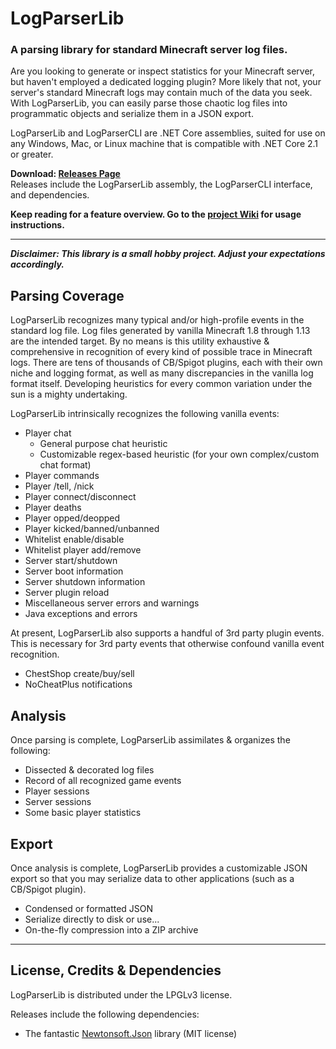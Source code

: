# LogParserLib
### A parsing library for standard Minecraft server log files.
Are you looking to generate or inspect statistics for your Minecraft server, but haven't employed a dedicated logging plugin? More likely that not, your server's standard Minecraft logs may contain much of the data you seek. With LogParserLib, you can easily parse those chaotic log files into programmatic objects and serialize them in a JSON export.

LogParserLib and LogParserCLI are .NET Core assemblies, suited for use on any Windows, Mac, or Linux machine that is compatible with .NET Core 2.1 or greater.

**Download: [Releases Page](https://github.com/TiberiumFusion/mclogparser/releases)**<br/>
Releases include the LogParserLib assembly, the LogParserCLI interface, and dependencies.

**Keep reading for a feature overview. Go to the [project Wiki](https://github.com/TiberiumFusion/mclogparser/wiki) for usage instructions.**

***

***Disclaimer: This library is a small hobby project. Adjust your expectations accordingly.***

## Parsing Coverage
LogParserLib recognizes many typical and/or high-profile events in the standard log file. Log files generated by vanilla Minecraft 1.8 through 1.13 are the intended target. By no means is this utility exhaustive & comprehensive in recognition of every kind of possible trace in Minecraft logs. There are tens of thousands of CB/Spigot plugins, each with their own niche and logging format, as well as many discrepancies in the vanilla log format itself. Developing heuristics for every common variation under the sun is a mighty undertaking.

LogParserLib intrinsically recognizes the following vanilla events:
* Player chat
  * General purpose chat heuristic
  * Customizable regex-based heuristic (for your own complex/custom chat format)
* Player commands
* Player /tell, /nick
* Player connect/disconnect
* Player deaths
* Player opped/deopped
* Player kicked/banned/unbanned
* Whitelist enable/disable
* Whitelist player add/remove
* Server start/shutdown
* Server boot information
* Server shutdown information
* Server plugin reload
* Miscellaneous server errors and warnings
* Java exceptions and errors

At present, LogParserLib also supports a handful of 3rd party plugin events. This is necessary for 3rd party events that otherwise confound vanilla event recognition.
* ChestShop create/buy/sell
* NoCheatPlus notifications

## Analysis
Once parsing is complete, LogParserLib assimilates & organizes the following:
* Dissected & decorated log files
* Record of all recognized game events
* Player sessions
* Server sessions
* Some basic player statistics

## Export
Once analysis is complete, LogParserLib provides a customizable JSON export so that you may serialize data to other applications (such as a CB/Spigot plugin).
* Condensed or formatted JSON
* Serialize directly to disk or use...
* On-the-fly compression into a ZIP archive

***

## License, Credits & Dependencies
LogParserLib is distributed under the LPGLv3 license.

Releases include the following dependencies:
* The fantastic [Newtonsoft.Json](https://www.newtonsoft.com/json) library (MIT license)
